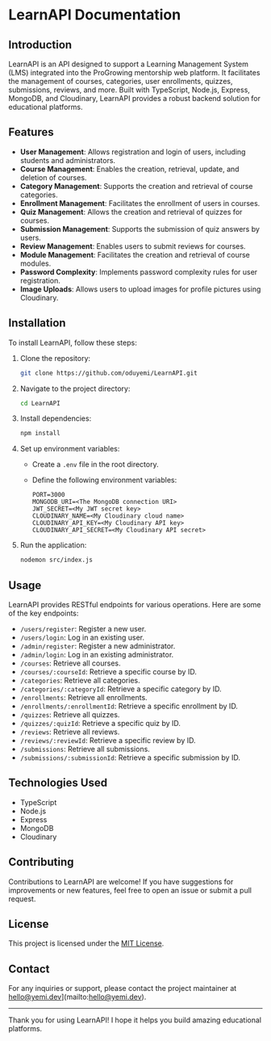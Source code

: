 # LearnAPI Documentation

## Introduction

LearnAPI is an API designed to support a Learning Management System (LMS) integrated into the ProGrowing mentorship web platform. It facilitates the management of courses, categories, user enrollments, quizzes, submissions, reviews, and more. Built with TypeScript, Node.js, Express, MongoDB, and Cloudinary, LearnAPI provides a robust backend solution for educational platforms.

## Features

- **User Management**: Allows registration and login of users, including students and administrators.
- **Course Management**: Enables the creation, retrieval, update, and deletion of courses.
- **Category Management**: Supports the creation and retrieval of course categories.
- **Enrollment Management**: Facilitates the enrollment of users in courses.
- **Quiz Management**: Allows the creation and retrieval of quizzes for courses.
- **Submission Management**: Supports the submission of quiz answers by users.
- **Review Management**: Enables users to submit reviews for courses.
- **Module Management**: Facilitates the creation and retrieval of course modules.
- **Password Complexity**: Implements password complexity rules for user registration.
- **Image Uploads**: Allows users to upload images for profile pictures using Cloudinary.

## Installation

To install LearnAPI, follow these steps:

1. Clone the repository:

   ```bash
   git clone https://github.com/oduyemi/LearnAPI.git
   ```

2. Navigate to the project directory:

   ```bash
   cd LearnAPI
   ```

3. Install dependencies:

   ```bash
   npm install
   ```

4. Set up environment variables:

   - Create a `.env` file in the root directory.
   - Define the following environment variables:

     ```plaintext
     PORT=3000
     MONGODB_URI=<The MongoDB connection URI>
     JWT_SECRET=<My JWT secret key>
     CLOUDINARY_NAME=<My Cloudinary cloud name>
     CLOUDINARY_API_KEY=<My Cloudinary API key>
     CLOUDINARY_API_SECRET=<My Cloudinary API secret>
     ```

5. Run the application:

   ```bash
   nodemon src/index.js
   ```

## Usage

LearnAPI provides RESTful endpoints for various operations. Here are some of the key endpoints:

- `/users/register`: Register a new user.
- `/users/login`: Log in an existing user.
- `/admin/register`: Register a new administrator.
- `/admin/login`: Log in an existing administrator.
- `/courses`: Retrieve all courses.
- `/courses/:courseId`: Retrieve a specific course by ID.
- `/categories`: Retrieve all categories.
- `/categories/:categoryId`: Retrieve a specific category by ID.
- `/enrollments`: Retrieve all enrollments.
- `/enrollments/:enrollmentId`: Retrieve a specific enrollment by ID.
- `/quizzes`: Retrieve all quizzes.
- `/quizzes/:quizId`: Retrieve a specific quiz by ID.
- `/reviews`: Retrieve all reviews.
- `/reviews/:reviewId`: Retrieve a specific review by ID.
- `/submissions`: Retrieve all submissions.
- `/submissions/:submissionId`: Retrieve a specific submission by ID.

## Technologies Used

- TypeScript
- Node.js
- Express
- MongoDB
- Cloudinary

## Contributing

Contributions to LearnAPI are welcome! If you have suggestions for improvements or new features, feel free to open an issue or submit a pull request.

## License

This project is licensed under the [MIT License](LICENSE).

## Contact

For any inquiries or support, please contact the project maintainer at hello@yemi.dev](mailto:hello@yemi.dev).

---

Thank you for using LearnAPI! I hope it helps you build amazing educational platforms.
